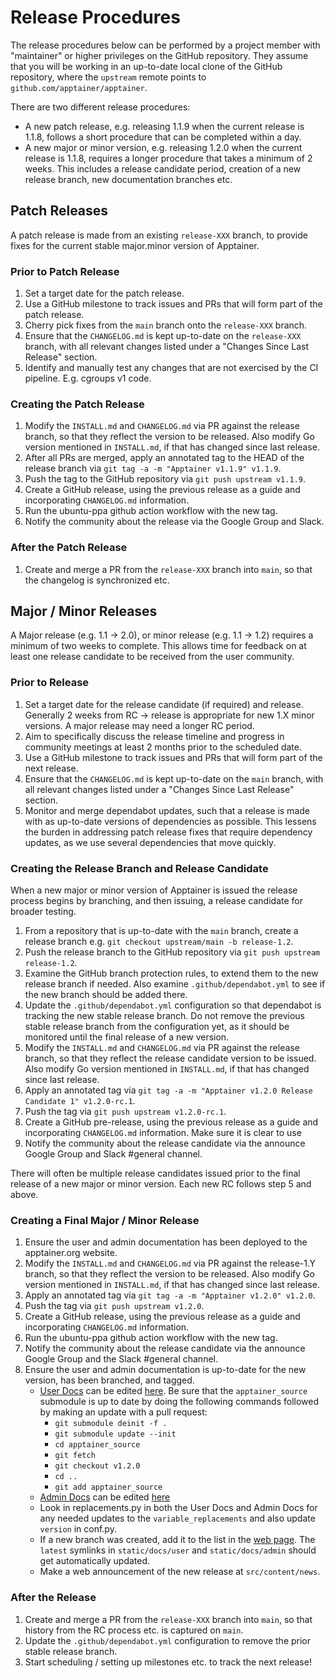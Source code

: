 # Release Procedures

The release procedures below can be performed by a project member with
"maintainer" or higher privileges on the GitHub repository. They assume
that you will be working in an up-to-date local clone of the GitHub
repository, where the `upstream` remote points to
`github.com/apptainer/apptainer`.

There are two different release procedures:

* A new patch release, e.g. releasing 1.1.9 when the current release is 1.1.8,
  follows a short procedure that can be completed within a day.
* A new major or minor version, e.g. releasing 1.2.0 when the current release
  is 1.1.8, requires a longer procedure that takes a minimum of 2 weeks. This
  includes a release candidate period, creation of a new release branch, new
  documentation branches etc.

## Patch Releases

A patch release is made from an existing `release-XXX` branch, to provide fixes
for the current stable major.minor version of Apptainer.

### Prior to Patch Release

1. Set a target date for the patch release.
1. Use a GitHub milestone to track issues and PRs that will form part of the
   patch release.
1. Cherry pick fixes from the `main` branch onto the `release-XXX` branch.
1. Ensure that the `CHANGELOG.md` is kept up-to-date on the `release-XXX`
   branch, with all relevant changes listed under a "Changes Since Last Release"
   section.
1. Identify and manually test any changes that are not exercised by the CI
   pipeline. E.g. cgroups v1 code.

### Creating the Patch Release

1. Modify the `INSTALL.md` and `CHANGELOG.md` via PR against the
   release branch, so that they reflect the version to be released. Also modify
   Go version mentioned in `INSTALL.md`, if that has changed since last release.
1. After all PRs are merged, apply an annotated tag to the HEAD of the release
   branch via `git tag -a -m "Apptainer v1.1.9" v1.1.9`.
1. Push the tag to the GitHub repository via `git push upstream v1.1.9`.
1. Create a GitHub release, using the previous release as a guide and
   incorporating `CHANGELOG.md` information.
1. Run the ubuntu-ppa github action workflow with the new tag.
1. Notify the community about the release via the Google Group and Slack.

### After the Patch Release

1. Create and merge a PR from the `release-XXX` branch into `main`, so that the
   changelog is synchronized etc.

## Major / Minor Releases

A Major release (e.g. 1.1 -> 2.0), or minor release (e.g. 1.1 -> 1.2)
requires a minimum of two weeks to complete. This allows time for feedback on at
least one release candidate to be received from the user community.

### Prior to Release

1. Set a target date for the release candidate (if required) and release.
   Generally 2 weeks from RC -> release is appropriate for new 1.X minor
   versions. A major release may need a longer RC period.
1. Aim to specifically discuss the release timeline and progress in community
   meetings at least 2 months prior to the scheduled date.
1. Use a GitHub milestone to track issues and PRs that will form part of the
   next release.
1. Ensure that the `CHANGELOG.md` is kept up-to-date on the `main` branch,
   with all relevant changes listed under a "Changes Since Last Release"
   section.
1. Monitor and merge dependabot updates, such that a release is made with as
   up-to-date versions of dependencies as possible. This lessens the burden in
   addressing patch release fixes that require dependency updates, as we use
   several dependencies that move quickly.

### Creating the Release Branch and Release Candidate

When a new major or minor version of Apptainer is issued the release
process begins by branching, and then issuing, a release candidate for
broader testing.

1. From a repository that is up-to-date with the `main` branch, create a release
   branch e.g. `git checkout upstream/main -b release-1.2`.
1. Push the release branch to the GitHub repository via `git push upstream
   release-1.2`.
1. Examine the GitHub branch protection rules, to extend them to the
   new release branch if needed.  Also examine `.github/dependabot.yml`
   to see if the new branch should be added there.
1. Update the `.github/dependabot.yml` configuration so that dependabot is
   tracking the new stable release branch. Do not remove the previous stable
   release branch from the configuration yet, as it should be monitored until
   the final release of a new version.
1. Modify the `INSTALL.md` and `CHANGELOG.md` via PR against
   the release branch, so that they reflect the release candidate version to be
   issued. Also modify Go version mentioned in `INSTALL.md`, if that has changed
   since last release.
1. Apply an annotated tag via
   `git tag -a -m "Apptainer v1.2.0 Release Candidate 1" v1.2.0-rc.1`.
1. Push the tag via `git push upstream v1.2.0-rc.1`.
1. Create a GitHub pre-release, using the previous release as a guide and
   incorporating `CHANGELOG.md` information. Make sure it is clear to use
1. Notify the community about the release candidate via the announce Google Group
   and Slack #general channel.

There will often be multiple release candidates issued prior to the final
release of a new major or minor version. Each new RC follows step 5 and above.

### Creating a Final Major / Minor Release

1. Ensure the user and admin documentation has been deployed to the
   apptainer.org website.
1. Modify the `INSTALL.md` and `CHANGELOG.md` via PR against
   the release-1.Y branch, so that they reflect the version to be released. Also
   modify Go version mentioned in `INSTALL.md`, if that has changed since last
   release.
1. Apply an annotated tag via `git tag -a -m "Apptainer v1.2.0" v1.2.0`.
1. Push the tag via `git push upstream v1.2.0`.
1. Create a GitHub release, using the previous release as a guide and
   incorporating `CHANGELOG.md` information.
1. Run the ubuntu-ppa github action workflow with the new tag.
1. Notify the community about the release candidate via the announce Google Group
   and the Slack #general channel.
1. Ensure the user and admin documentation is up-to-date for the new
   version, has been branched, and tagged.
   * [User Docs](https://apptainer.org/docs/user/main/) can be
     edited [here](https://github.com/apptainer/apptainer-userdocs).
     Be sure that the `apptainer_source` submodule is up to date by
     doing the following commands followed by making an update with
     a pull request:
      * `git submodule deinit -f .`
      * `git submodule update --init`
      * `cd apptainer_source`
      * `git fetch`
      * `git checkout v1.2.0`
      * `cd ..`
      * `git add apptainer_source`
   * [Admin Docs](https://apptainer.org/docs/admin/main/) can be
     edited [here](https://github.com/apptainer/apptainer-admindocs)
   * Look in replacements.py in both the User Docs and Admin Docs for
     any needed updates to the `variable_replacements` and also update
     `version` in conf.py.
   * If a new branch was created, add it to the list in the
     [web page](https://github.com/apptainer/apptainer.org/blob/master/src/pages/documentation.astro).
     The `latest` symlinks in `static/docs/user` and `static/docs/admin`
     should get automatically updated.
   * Make a web announcement of the new release at `src/content/news`.

### After the Release

1. Create and merge a PR from the `release-XXX` branch into `main`, so that
   history from the RC process etc. is captured on `main`.
1. Update the `.github/dependabot.yml` configuration to remove the prior stable
   release branch.
1. Start scheduling / setting up milestones etc. to track the next release!
